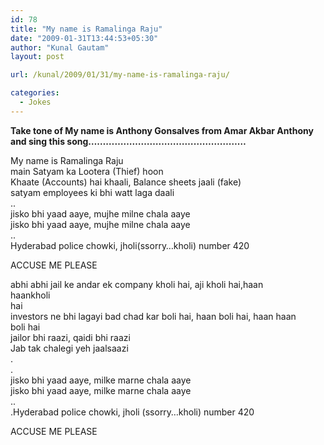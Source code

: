 ```yaml
---
id: 78
title: "My name is Ramalinga Raju"
date: "2009-01-31T13:44:53+05:30"
author: "Kunal Gautam"
layout: post

url: /kunal/2009/01/31/my-name-is-ramalinga-raju/

categories:
  - Jokes
---
```


**Take tone of My name is Anthony Gonsalves from Amar Akbar Anthony and sing this song………………………………………………**

My name is Ramalinga Raju  
main Satyam ka Lootera (Thief) hoon  
Khaate (Accounts) hai khaali, Balance sheets jaali (fake)  
 satyam employees ki bhi watt laga daali  
..  
jisko bhi yaad aaye, mujhe milne chala aaye  
 jisko bhi yaad aaye, mujhe milne chala aaye  
..  
Hyderabad police chowki, jholi(ssorry…kholi) number 420

ACCUSE ME PLEASE

abhi abhi jail ke andar ek company kholi hai, aji kholi hai,haan  
haankholi  
 hai  
investors ne bhi lagayi bad chad kar boli hai, haan boli hai, haan haan  
boli hai  
 jailor bhi raazi, qaidi bhi raazi  
Jab tak chalegi yeh jaalsaazi  
.  
 .  
jisko bhi yaad aaye, milke marne chala aaye  
jisko bhi yaad aaye, milke marne chala aaye  
 ..  
.Hyderabad police chowki, jholi (ssorry…kholi) number 420

ACCUSE ME PLEASE
